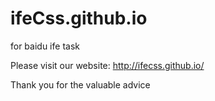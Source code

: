 # ifeCss.github.io
for baidu ife task

Please visit our website: http://ifecss.github.io/

Thank you for the valuable advice
